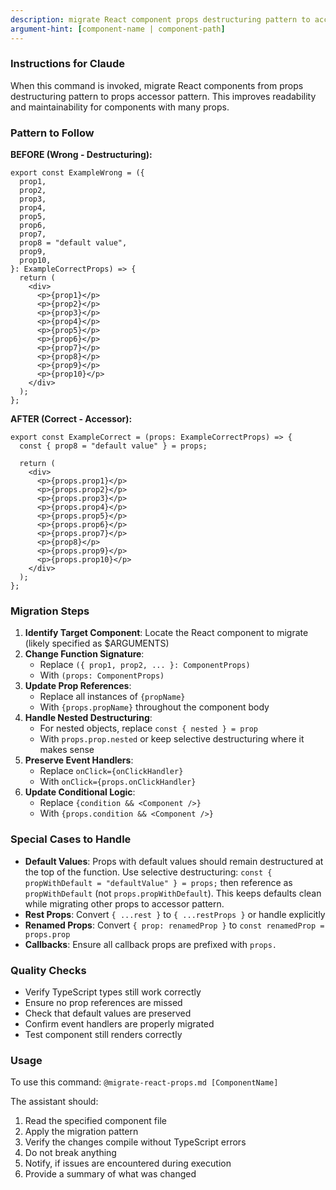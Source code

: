 ```yaml
---
description: migrate React component props destructuring pattern to accessor pattern
argument-hint: [component-name | component-path]
---
```


### Instructions for Claude

When this command is invoked, migrate React components from props destructuring pattern to props accessor pattern. This improves readability and maintainability for components with many props.

### Pattern to Follow

**BEFORE (Wrong - Destructuring):**

```tsx
export const ExampleWrong = ({
  prop1,
  prop2,
  prop3,
  prop4,
  prop5,
  prop6,
  prop7,
  prop8 = "default value",
  prop9,
  prop10,
}: ExampleCorrectProps) => {
  return (
    <div>
      <p>{prop1}</p>
      <p>{prop2}</p>
      <p>{prop3}</p>
      <p>{prop4}</p>
      <p>{prop5}</p>
      <p>{prop6}</p>
      <p>{prop7}</p>
      <p>{prop8}</p>
      <p>{prop9}</p>
      <p>{prop10}</p>
    </div>
  );
};
```

**AFTER (Correct - Accessor):**

```tsx
export const ExampleCorrect = (props: ExampleCorrectProps) => {
  const { prop8 = "default value" } = props;

  return (
    <div>
      <p>{props.prop1}</p>
      <p>{props.prop2}</p>
      <p>{props.prop3}</p>
      <p>{props.prop4}</p>
      <p>{props.prop5}</p>
      <p>{props.prop6}</p>
      <p>{props.prop7}</p>
      <p>{prop8}</p>
      <p>{props.prop9}</p>
      <p>{props.prop10}</p>
    </div>
  );
};
```

### Migration Steps

1. **Identify Target Component**: Locate the React component to migrate (likely specified as $ARGUMENTS)
2. **Change Function Signature**:
   - Replace `({ prop1, prop2, ... }: ComponentProps)`
   - With `(props: ComponentProps)`
3. **Update Prop References**:
   - Replace all instances of `{propName}`
   - With `{props.propName}` throughout the component body
4. **Handle Nested Destructuring**:
   - For nested objects, replace `const { nested } = prop`
   - With `props.prop.nested` or keep selective destructuring where it makes sense
5. **Preserve Event Handlers**:
   - Replace `onClick={onClickHandler}`
   - With `onClick={props.onClickHandler}`
6. **Update Conditional Logic**:
   - Replace `{condition && <Component />}`
   - With `{props.condition && <Component />}`

### Special Cases to Handle

- **Default Values**: Props with default values should remain destructured at the top of the function. Use selective destructuring: `const { propWithDefault = "defaultValue" } = props;` then reference as `propWithDefault` (not `props.propWithDefault`). This keeps defaults clean while migrating other props to accessor pattern.
- **Rest Props**: Convert `{ ...rest }` to `{ ...restProps }` or handle explicitly
- **Renamed Props**: Convert `{ prop: renamedProp }` to `const renamedProp = props.prop`
- **Callbacks**: Ensure all callback props are prefixed with `props.`

### Quality Checks

- Verify TypeScript types still work correctly
- Ensure no prop references are missed
- Check that default values are preserved
- Confirm event handlers are properly migrated
- Test component still renders correctly

### Usage

To use this command: `@migrate-react-props.md [ComponentName]`

The assistant should:

1. Read the specified component file
2. Apply the migration pattern
3. Verify the changes compile without TypeScript errors
4. Do not break anything
5. Notify, if issues are encountered during execution
6. Provide a summary of what was changed
